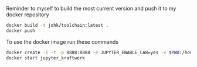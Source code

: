 

Reminder to myself to build the most current version and push it to my docker repository

```bash
docker build -t johk/toolchain:latest .
docker push
```

To use the docker image run these commands
```bash
docker create -i -t -p 8888:8888 -e JUPYTER_ENABLE_LAB=yes -v $PWD:/home/jovyan/work --name pynb-kraftwerk johk/toolchain
docker start jupyter_kraftwerk
```
